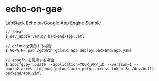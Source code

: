 # echo-on-gae
LabStack Echo on Google App Engine Sample


```
// local
$ dev_appserver.py backend/app.yaml

// gcloudを使用する場合
$ GOPATH=`pwd`/gopath gcloud app deploy backend/app.yaml

// appcfg を使用する場合
$ appcfg.py update --application=YOUR_APP_ID --version=1 --oauth2_access_token=$(gcloud auth print-access-token 2> /dev/null) backend/app.yaml
```